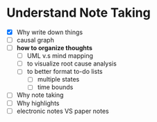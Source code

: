 # Understand Note Taking

- [x] Why write down things
- [ ] causal graph 
- [ ] **how to organize thoughts**
  - [ ] UML v.s mind mapping
  - [ ] to visualize root cause analysis
  - [ ] to better format to-do lists
	- [ ] multiple states
	- [ ] time bounds
- [ ] Why note taking
- [ ] Why highlights
- [ ] electronic notes VS paper notes
<!--stackedit_data:
eyJoaXN0b3J5IjpbLTE2MzUwMzM1MTYsLTEzMjY5ODA0MjcsLT
EyMDUxMzE4MzBdfQ==
-->